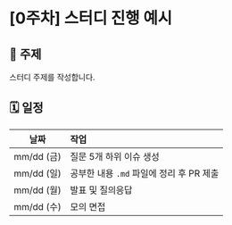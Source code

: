 # [0주차] 스터디 진행 예시
## 📌 주제
스터디 주제를 작성합니다.

## 🗓️ 일정
|    날짜     | 작업                          |
|:---------:|:----------------------------|
| mm/dd (금) | 질문 5개 하위 이슈 생성              |
| mm/dd (일) | 공부한 내용 `.md` 파일에 정리 후 PR 제출 |
| mm/dd (월) | 발표 및 질의응답                   |
| mm/dd (수) | 모의 면접                       |